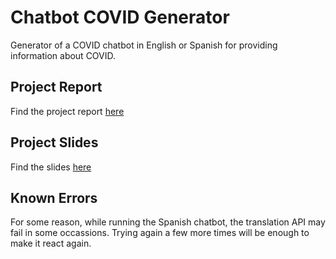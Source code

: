 # Chatbot COVID Generator

Generator of a COVID chatbot in English or Spanish for providing information about COVID.

## Project Report
Find the project report [here](./docs/fvilchez.pdf)

## Project Slides
Find the slides [here](https://docs.google.com/presentation/d/1evYVFMQyg-YX8XPEZF_AAR6oWqE7YpMreFF_qm9s6xM/edit?usp=sharing)

## Known Errors

For some reason, while running the Spanish chatbot, the translation API may fail in some occassions. Trying again a few more times will be enough to make it react again.